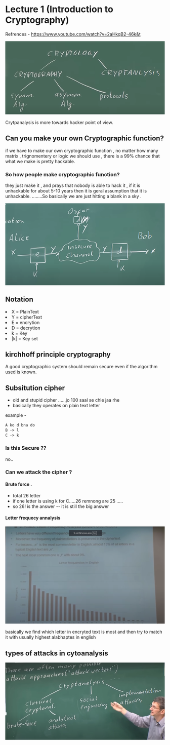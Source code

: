 # Lecture 1 (Introduction to Cryptography)

Refrences - https://www.youtube.com/watch?v=2aHkqB2-46k&t

![p1](./p1.png)

Crytpanalysis is more towards hacker point of view.

## Can you make your own Cryptographic function?
if we have to make our own cryptographic function , no matter how many matrix , trignomentery or logic we should use , there is a 99% chance that what we make is pretty hackable.

### So how people make cryptographic function?
they just make it , and prays that nobody is able to hack it , if it is unhackable for about 5-10 years then it is geral assumption that it is unhackable.
........So basically we are just hitting a blank in a sky .

![p2](./p2.png)

## Notation
<li>X = PlainText</li>
<li>Y = cipherText</li>
<li>E = encrytion</li>
<li>D =  decrytion</li>
<li>k = Key</li>
<li>|k| = Key set</li>



## kirchhoff principle cryptography

A good cryptographic system should remain secure even if the algorithm used is known.


## Subsitution cipher 

- old and stupid cipher ......jo 100 saal se chle jaa rhe 
- basically they operates on plain text letter

example -
```
A ko d bna do
B -> l
C -> k
```


### Is this Secure ??
no..

### Can we attack the cipher ?

#### Brute force .
- total 26 letter
- if one letter is using k for C.....26 remnong are 25 .....
- so 26! is the answer 
-- it is still the big answer


#### Letter frequecy annalysis

![p3](./p3.png)


basically we find which letter in encryted text is most and then try to match it with usually highest alabhaptes in english

## types of attacks in cytoanalysis
![p4](./p4.png)






